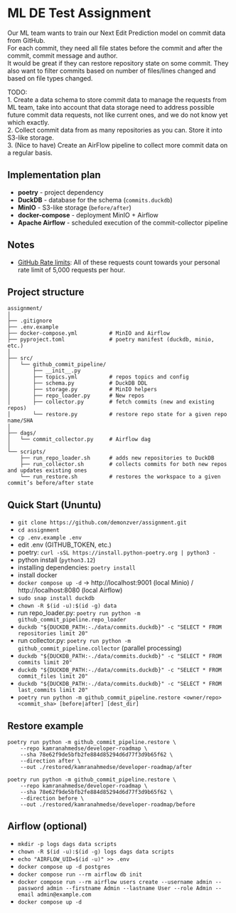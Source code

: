 # ML DE Test Assignment

Our ML team wants to train our Next Edit Prediction model on commit data from GitHub.  
For each commit, they need all file states before the commit and after the commit, commit message and author.  
It would be great if they can restore repository state on some commit. They also want to filter commits based on number 
of files/lines changed and based on file types changed.

TODO:  
    1. Create a data schema to store commit data to manage the requests from ML team, take into account that 
data storage need to address possible future commit data requests, not like current ones, and we do not know 
yet which exactly.  
    2. Collect commit data from as many repositories as you can. Store it into S3-like storage.   
    3. (Nice to have) Create an AirFlow pipeline to collect more commit data on a regular basis.  


## Implementation plan
- **poetry** - project dependency
- **DuckDB** - database for the schema (`commits.duckdb`)
- **MinIO** - S3-like storage (`before/after`)
- **docker-compose** - deployment MinIO + Airflow
- **Apache Airflow** - scheduled execution of the commit-collector pipeline

## Notes
- [GitHub Rate limits](https://docs.github.com/en/rest/using-the-rest-api/rate-limits-for-the-rest-api?apiVersion=2022-11-28): 
All of these requests count towards your personal rate limit of 5,000 requests per hour.

## Project structure
```text
assignment/
│
├── .gitignore
├── .env.example
├── docker-compose.yml          # MinIO and Airflow
├── pyproject.toml              # poetry manifest (duckdb, minio, etc.)
│
├── src/
│   └── github_commit_pipeline/
│       ├── __init__.py      
│       ├── topics.yml          # repos topics and config  
│       ├── schema.py           # DuckDB DDL
│       ├── storage.py          # MinIO helpers
│       ├── repo_loader.py      # New repos
│       ├── collector.py        # fetch commits (new and existing repos)
│       └── restore.py          # restore repo state for a given repo name/SHA
│
├── dags/
│   └── commit_collector.py     # Airflow dag
│
└── scripts/
    ├── run_repo_loader.sh      # adds new repositories to DuckDB
    ├── run_collector.sh        # collects commits for both new repos and updates existing ones
    └── run_restore.sh          # restores the workspace to a given commit’s before/after state
```

## Quick Start (Ununtu)
- `git clone https://github.com/demonzver/assignment.git`
- `cd assignment`
- `cp .env.example .env` 
- edit .env (GITHUB_TOKEN, etc.)
- poetry:  `curl -sSL https://install.python-poetry.org | python3 -`
- python install (`python3.12`)
- installing dependencies: `poetry install`
- install docker
- `docker compose up -d` -> http://localhost:9001 (local Minio) / http://localhost:8080 (local Airflow) 
- `sudo snap install duckdb`
- `chown -R $(id -u):$(id -g) data`
- run repo_loader.py: `poetry run python -m github_commit_pipeline.repo_loader`
- `duckdb "${DUCKDB_PATH:-./data/commits.duckdb}" -c "SELECT * FROM repositories limit 20"`
- run collector.py: `poetry run python -m github_commit_pipeline.collector` (parallel processing)
- `duckdb "${DUCKDB_PATH:-./data/commits.duckdb}" -c "SELECT * FROM commits limit 20"`
- `duckdb "${DUCKDB_PATH:-./data/commits.duckdb}" -c "SELECT * FROM commit_files limit 20"`
- `duckdb "${DUCKDB_PATH:-./data/commits.duckdb}" -c "SELECT * FROM last_commits limit 20"`
- `poetry run python -m github_commit_pipeline.restore <owner/repo> <commit_sha> [before|after] [dest_dir]`


## Restore example
```text
poetry run python -m github_commit_pipeline.restore \
    --repo kamranahmedse/developer-roadmap \
    --sha 78e62f9de5bfb2fe884d85294d6d77f3d9b65f62 \
    --direction after \
    --out ./restored/kamranahmedse/developer-roadmap/after
```

```text
poetry run python -m github_commit_pipeline.restore \
    --repo kamranahmedse/developer-roadmap \
    --sha 78e62f9de5bfb2fe884d85294d6d77f3d9b65f62 \
    --direction before \
    --out ./restored/kamranahmedse/developer-roadmap/before
```

## Airflow (optional)
- `mkdir -p logs dags data scripts`
- `chown -R $(id -u):$(id -g) logs dags data scripts`
- `echo "AIRFLOW_UID=$(id -u)" >> .env`
- `docker compose up -d postgres`
- `docker compose run --rm airflow db init`
- `docker compose run --rm airflow users create --username admin --password admin --firstname Admin --lastname User --role Admin --email admin@example.com`
- `docker compose up -d`